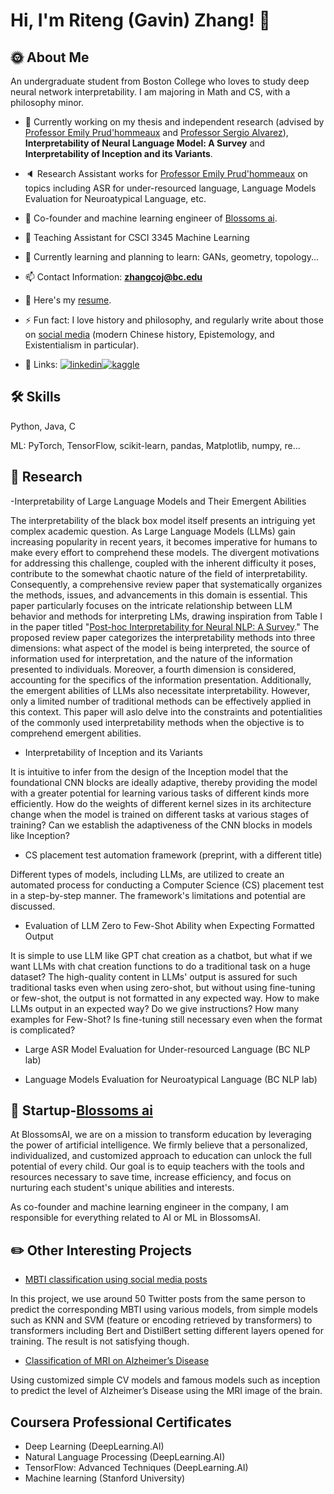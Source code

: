 # Hi, I'm Riteng (Gavin) Zhang! 👋


## 🌞 About Me
An undergraduate student from Boston College who loves to study deep neural network interpretability. I am majoring in Math and CS, with a philosophy minor.

- 🔭 Currently working on my thesis and independent research (advised by [Professor Emily Prud'hommeaux](https://www.bc.edu/bc-web/schools/mcas/departments/computer-science/people/faculty-directory/emily-prudhommeaux.html) and [Professor Sergio Alvarez](https://www.bc.edu/bc-web/schools/mcas/departments/computer-science/people/faculty-directory/sergio-alvarez.html)), **Interpretability of Neural Language Model: A Survey** and **Interpretability of Inception and its Variants**.

- 🔈 Research Assistant works for [Professor Emily Prud'hommeaux](https://www.bc.edu/bc-web/schools/mcas/departments/computer-science/people/faculty-directory/emily-prudhommeaux.html) on topics including ASR for under-resourced language, Language Models Evaluation for Neuroatypical Language, etc.

- 🌻 Co-founder and machine learning engineer of [Blossoms ai](https://blossoms.ai/about). 

- 📖 Teaching Assistant for CSCI 3345 Machine Learning

- 🌱 Currently learning and planning to learn: GANs, geometry, topology...

- 📫 Contact Information: **zhangcoj@bc.edu**

- 📄 Here's my [resume](https://drive.google.com/file/d/1gRTI5FARtSkbReyVs4uSRQIyKWVbRKJj/view?usp=drive_link).

- ⚡ Fun fact: I love history and philosophy, and regularly write about those on [social media](https://mp.weixin.qq.com/s?__biz=MzUxMzA5NTYwOA==&mid=2247483679&idx=1&sn=ce7cbf5a52b5e0b824578bdd6b1d764b&chksm=f95b23c8ce2caadeeb78f56216e3dcd88924e9793e035447cca656f0c9d9f2c163dd4e93e39d#rd) (modern Chinese history, Epistemology, and Existentialism in particular).

- 🔗 Links:
[![linkedin](https://img.shields.io/badge/linkedin-0A66C2?style=for-the-badge&logo=linkedin&logoColor=white)](https://www.linkedin.com/in/riteng-zhang-755b63198)[![kaggle](https://raw.githubusercontent.com/rahuldkjain/github-profile-readme-generator/master/src/images/icons/Social/kaggle.svg)](https://kaggle.com/ritengzhang)

## 🛠 Skills
Python, Java, C

ML: PyTorch, TensorFlow, scikit-learn, pandas, Matplotlib, numpy, re...

## 📖 Research

-Interpretability of Large Language Models and Their Emergent Abilities

The interpretability of the black box model itself presents an intriguing yet complex academic question. As Large Language Models (LLMs) gain increasing popularity in recent years, it becomes imperative for humans to make every effort to comprehend these models. The divergent motivations for addressing this challenge, coupled with the inherent difficulty it poses, contribute to the somewhat chaotic nature of the field of interpretability. Consequently, a comprehensive review paper that systematically organizes the methods, issues, and advancements in this domain is essential. This paper particularly focuses on the intricate relationship between LLM behavior and methods for interpreting LMs, drawing inspiration from Table I in the paper titled "[Post-hoc Interpretability for Neural NLP: A Survey](https://arxiv.org/abs/2108.04840)." The proposed review paper categorizes the interpretability methods into three dimensions: what aspect of the model is being interpreted, the source of information used for interpretation, and the nature of the information presented to individuals. Moreover, a fourth dimension is considered, accounting for the specifics of the information presentation. Additionally, the emergent abilities of LLMs also necessitate interpretability. However, only a limited number of traditional methods can be effectively applied in this context. This paper will aslo delve into the constraints and potentialities of the commonly used interpretability methods when the objective is to comprehend emergent abilities.

- Interpretability of Inception and its Variants

It is intuitive to infer from the design of the Inception model that the foundational CNN blocks are ideally adaptive, thereby providing the model with a greater potential for learning various tasks of different kinds more efficiently. How do the weights of different kernel sizes in its architecture change when the model is trained on different tasks at various stages of training? Can we establish the adaptiveness of the CNN blocks in models like Inception?

- CS placement test automation framework (preprint, with a different title)

Different types of models, including LLMs, are utilized to create an automated process for conducting a Computer Science (CS) placement test in a step-by-step manner. The framework's limitations and potential are discussed.

- Evaluation of LLM Zero to Few-Shot Ability when Expecting Formatted Output

It is simple to use LLM like GPT chat creation as a chatbot, but what if we want LLMs with chat creation functions to do a traditional task on a huge dataset? The high-quality content in LLMs' output is assured for such traditional tasks even when using zero-shot, but without using fine-tuning or few-shot, the output is not formatted in any expected way. How to make LLMs output in an expected way? Do we give instructions? How many examples for Few-Shot? Is fine-tuning still necessary even when the format is complicated?

- Large ASR Model Evaluation for Under-resourced Language (BC NLP lab)

- Language Models Evaluation for Neuroatypical Language (BC NLP lab)


## 🏢 Startup-[Blossoms ai](https://blossoms.ai/about)
At BlossomsAI, we are on a mission to transform education by leveraging the power of artificial intelligence. We firmly believe that a personalized, individualized, and customized approach to education can unlock the full potential of every child. Our goal is to equip teachers with the tools and resources necessary to save time, increase efficiency, and focus on nurturing each student's unique abilities and interests. 

As co-founder and machine learning engineer in the company, I am responsible for everything related to AI or ML in BlossomsAI.

## ✏️ Other Interesting Projects
- [MBTI classification using social media posts](https://github.com/YifanZhou1999/NLP_project_Fall_22)

In this project, we use around 50 Twitter posts from the same person to predict the corresponding MBTI using various models, from simple models such as KNN and SVM (feature or encoding retrieved by transformers) to transformers including Bert and DistilBert setting different layers opened for training. The result is not satisfying though.

- [Classification of MRI on Alzheimer’s Disease
](https://github.com/zhangcoj/ML_Project)

Using customized simple CV models and famous models such as inception to predict the level of Alzheimer’s Disease using the MRI image of the brain.

## Coursera Professional Certificates
- Deep Learning (DeepLearning.AI)
- Natural Language Processing (DeepLearning.AI)
- TensorFlow: Advanced Techniques (DeepLearning.AI)
- Machine learning (Stanford University)
